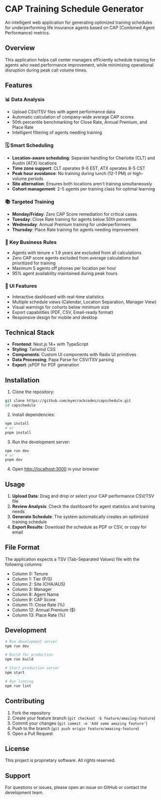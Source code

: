 # CAP Training Schedule Generator

An intelligent web application for generating optimized training schedules for underperforming life insurance agents based on CAP (Combined Agent Performance) metrics.

## Overview

This application helps call center managers efficiently schedule training for agents who need performance improvement, while minimizing operational disruption during peak call volume times.

## Features

### 📊 Data Analysis
- Upload CSV/TSV files with agent performance data
- Automatic calculation of company-wide average CAP scores
- 50th percentile benchmarking for Close Rate, Annual Premium, and Place Rate
- Intelligent filtering of agents needing training

### 🗓️ Smart Scheduling
- **Location-aware scheduling**: Separate handling for Charlotte (CLT) and Austin (ATX) locations
- **Time zone support**: CLT operates 9-6 EST, ATX operates 8-5 CST
- **Peak hour avoidance**: No training during lunch (12-1 PM) or high-volume periods
- **Site alternation**: Ensures both locations aren't training simultaneously
- **Cohort management**: 2-5 agents per training class for optimal learning

### 📚 Targeted Training
- **Monday/Friday**: Zero CAP Score remediation for critical cases
- **Tuesday**: Close Rate training for agents below 50th percentile
- **Wednesday**: Annual Premium training for underperformers
- **Thursday**: Place Rate training for agents needing improvement

### 🎯 Key Business Rules
- Agents with tenure ≤ 1.9 years are excluded from all calculations
- Zero CAP score agents excluded from average calculations but prioritized for training
- Maximum 5 agents off phones per location per hour
- 95% agent availability maintained during peak hours

### 📱 UI Features
- Interactive dashboard with real-time statistics
- Multiple schedule views (Calendar, Location Separation, Manager View)
- Visual warnings for cohorts below minimum size
- Export capabilities (PDF, CSV, Email-ready format)
- Responsive design for mobile and desktop

## Technical Stack

- **Frontend**: Next.js 14+ with TypeScript
- **Styling**: Tailwind CSS
- **Components**: Custom UI components with Radix UI primitives
- **Data Processing**: Papa Parse for CSV/TSV parsing
- **Export**: jsPDF for PDF generation

## Installation

1. Clone the repository:
```bash
git clone https://github.com/eyecrackcodes/capschedule.git
cd capschedule
```

2. Install dependencies:
```bash
npm install
# or
pnpm install
```

3. Run the development server:
```bash
npm run dev
# or
pnpm dev
```

4. Open [http://localhost:3000](http://localhost:3000) in your browser

## Usage

1. **Upload Data**: Drag and drop or select your CAP performance CSV/TSV file
2. **Review Analysis**: Check the dashboard for agent statistics and training needs
3. **Generate Schedule**: The system automatically creates an optimized training schedule
4. **Export Results**: Download the schedule as PDF or CSV, or copy for email

## File Format

The application expects a TSV (Tab-Separated Values) file with the following columns:
- Column 0: Tenure
- Column 1: Tier (P/S)
- Column 2: Site (CHA/AUS)
- Column 3: Manager
- Column 8: Agent Name
- Column 9: CAP Score
- Column 11: Close Rate (%)
- Column 12: Annual Premium ($)
- Column 13: Place Rate (%)

## Development

```bash
# Run development server
npm run dev

# Build for production
npm run build

# Start production server
npm start

# Run linting
npm run lint
```

## Contributing

1. Fork the repository
2. Create your feature branch (`git checkout -b feature/amazing-feature`)
3. Commit your changes (`git commit -m 'Add some amazing feature'`)
4. Push to the branch (`git push origin feature/amazing-feature`)
5. Open a Pull Request

## License

This project is proprietary software. All rights reserved.

## Support

For questions or issues, please open an issue on GitHub or contact the development team.
